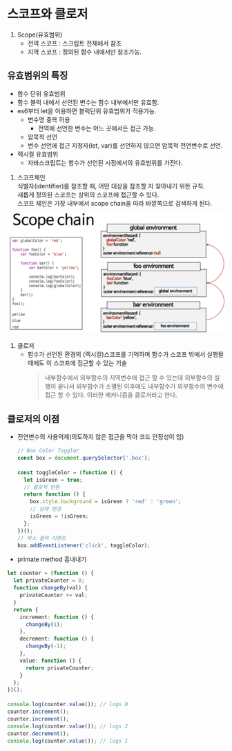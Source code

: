 # 스코프와 클로저

1. Scope(유효범위)
   - 전역 스코프 : 스크립트 전체에서 참조
   - 지역 스코프 : 정의된 함수 내에서만 참조가능.

## 유효범위의 특징

- 함수 단위 유효범위
- 함수 블럭 내에서 선언된 변수는 함수 내부에서만 유효함.
- es6부터 let을 이용하면 블럭단위 유효범위가 적용가능.
  - 변수명 중복 허용
    - 전역에 선언한 변수는 어느 곳에서든 접근 가능.
  - 암묵적 선언
  - 변수 선언에 접근 지정자(let, var)를 선언하지 않으면 암묵적 전연변수로 선언.
- 렉시컬 유효범위
  - 자바스크립트는 함수가 선언된 시점에서의 유효범위를 가진다.

1. 스코프체인  
   식별자(identifier)를 참조할 때, 어떤 대상을 참조할 지 찾아내기 위한 규칙.  
   새롭게 정의된 스코프는 상위의 스코프에 접근할 수 있다.  
   스코프 체인은 가장 내부에서 scope chain을 따라 바깥쪽으로 검색하게 된다.

![스코프 체인](images/scope_chain.png)

1. 클로저
   - 함수가 선언된 환경의 (렉시컬)스코프를 기억하며 함수가 스코프 밖에서 실행될 때에도 이 스코프에 접근할 수 있는 기술
     > 내부함수에서 외부함수의 지역변수에 접근 할 수 있는데 외부함수의 실행이 끝나서 외부함수가 소멸된 이후에도 내부함수가 외부함수의 변수에 접근 할 수 있다. 이러한 메커니즘을 클로저라고 한다.

## 클로저의 이점

- 전연변수의 사용억제(의도하지 않은 접근을 막아 코드 안정성이 업)

  ```typescript
  // Box Color Toggler
  const box = document.querySelector('.box');

  const toggleColor = (function () {
    let isGreen = true;
    // 클로저 반환
    return function () {
      box.style.background = isGreen ? 'red' : 'green';
      // 상태 변경
      isGreen = !isGreen;
    };
  })();
  // 박스 클릭 이벤트
  box.addEventListener('click', toggleColor);
  ```

- primate method 흉내내기

```typescript
let counter = (function () {
  let privateCounter = 0;
  function changeBy(val) {
    privateCounter += val;
  }
  return {
    increment: function () {
      changeBy(1);
    },
    decrement: function () {
      changeBy(-1);
    },
    value: function () {
      return privateCounter;
    }
  };
})();

console.log(counter.value()); // logs 0
counter.increment();
counter.increment();
console.log(counter.value()); // logs 2
counter.decrement();
console.log(counter.value()); // logs 1
```
